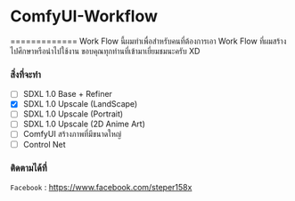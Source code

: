 # ComfyUI-Workflow
=============
Work Flow นี้ผมทำเพื่อสำหรับคนที่ต้องการเอา Work Flow ที่ผมสร้างไปศึกษาหรือนำไปใช้งาน
ขอบคุณทุกท่านที่เข้ามาเยี่ยมชมนะครับ XD

### สิ่งที่จะทำ
- [ ] SDXL 1.0 Base + Refiner
- [x] SDXL 1.0 Upscale (LandScape)
- [ ] SDXL 1.0 Upscale (Portrait)
- [ ] SDXL 1.0 Upscale (2D Anime Art)
- [ ] ComfyUI สร้างภาพที่มีขนาดใหญ่
- [ ] Control Net

### ติดตามได้ที่
`Facebook` : <https://www.facebook.com/steper158x>